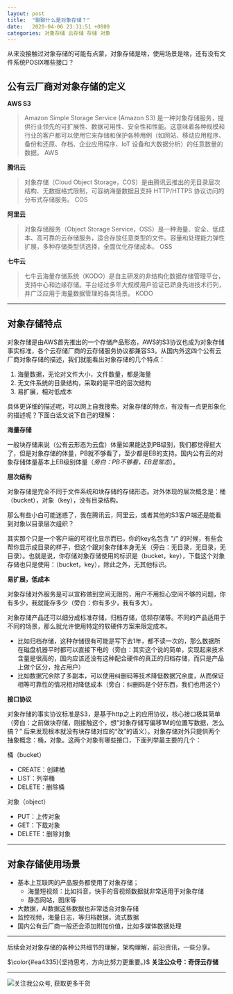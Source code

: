 ```yaml
---
layout: post
title:  "聊聊什么是对象存储？"
date:   2020-04-06 23:31:51 +0800
categories: 对象存储 云存储 存储 对象
---
```


从来没接触过对象存储的可能有点蒙，对象存储是啥，使用场景是啥，还有没有文件系统POSIX哪些接口？

## 公有云厂商对对象存储的定义

**AWS S3**
> Amazon Simple Storage Service (Amazon S3) 是一种对象存储服务，提供行业领先的可扩展性、数据可用性、安全性和性能。这意味着各种规模和行业的客户都可以使用它来存储和保护各种用例（如网站、移动应用程序、备份和还原、存档、企业应用程序、IoT 设备和大数据分析）的任意数量的数据。
AWS

**腾讯云**
> 对象存储（Cloud Object Storage，COS）是由腾讯云推出的无目录层次结构、无数据格式限制，可容纳海量数据且支持 HTTP/HTTPS 协议访问的分布式存储服务。
COS

**阿里云**
> 对象存储服务（Object Storage Service，OSS）是一种海量、安全、低成本、高可靠的云存储服务，适合存放任意类型的文件。容量和处理能力弹性扩展，多种存储类型供选择，全面优化存储成本。
OSS

**七牛云**
> 七牛云海量存储系统（KODO）是自主研发的非结构化数据存储管理平台，支持中心和边缘存储。平台经过多年大规模用户验证已跻身先进技术行列，并广泛应用于海量数据管理的各类场景。
KODO

---

## 对象存储特点

对象存储是由AWS首先推出的一个存储产品形态，AWS的S3协议也成为对象存储事实标准，各个云存储厂商的云存储服务协议都兼容S3。从国内外这四个公有云厂商对象存储的描述，我们就能看出对象存储的几个特点：

1. 海量数据，无论对文件大小，文件数量，都是海量
2. 无文件系统的目录结构，采取的是平坦的层次结构
3. 易扩展，相对低成本

具体更详细的描述呢，可以网上自我搜索。对象存储的特点，有没有一点更形象化的描述呢？下面白话文说下自己的理解：

**海量存储**

一般块存储来说（公有云形态为云盘）体量如果能达到PB级别，我们都觉得挺大了，但是对象存储的体量，PB就不够看了，至少都是EB的支持。国内公有云的对象存储体量基本上EB级别体量（_旁白：PB不够看，EB是常态_）。

**层次结构**

对象存储是完全不同于文件系统和块存储的存储形态。对外体现的层次概念是：桶（bucket），对象（key），没有目录结构。

那么有些小白可能迷惑了，我在腾讯云，阿里云，或者其他的S3客户端还是能看到对象以目录层次组织？

其实那个只是一个客户端的可视化显示而已，你的key名包含 "/" 的时候，有些会帮你显示成目录的样子，但这个跟对象存储本身无关（旁白：无目录，无目录，无目录）。也就是说，你存储对象存储使用的标识是（bucket，key），下载这个对象存储也只是使用：（bucket，key），除此之外，无其他标识。

**易扩展，低成本**

对象存储对外服务是可以宣称做到空间无限的，用户不用担心空间不够的问题，你有多少，我就能存多少（旁白：你有多少，我有多大）。

对象存储产品还可以细分成标准存储，归档存储，低频存储等。不同的产品适用于不同的场景，那么就允许使用特定的软硬件方案来限定成本。

- 比如归档存储，这种存储很有可能是写下去1年，都不读一次的，那么数据所在磁盘机器平时都可以直接下电的（旁白：其实这个说的简单，实现起来技术含量是很高的，国内应该还没有这种配合硬件的真正的归档存储，而只是产品上做个区分，抢占用户）
- 比如数据冗余除了多副本，可以使用纠删码等技术降低数据冗余度，从而保证相等可靠性的情况相对降低成本（旁白：纠删码是个好东西，我们也用这个）

**接口协议**

对象存储的事实协议标准是S3，是基于http之上的应用协议，核心接口极其简单（旁白：之前做块存储，刚接触这个，想“对象存储写偏移1M的位置写数据，怎么搞？”  后来发现根本就没有块存储对应的“改”的语义）。对象存储对外只提供两个抽象概念：桶，对象。这两个对象有哪些接口，下面列举最主要的几个：

桶（bucket）
- CREATE：创建桶
- LIST：列举桶
- DELETE：删除桶

对象（object）
- PUT：上传对象
- GET：下载对象
- DELETE：删除对象

---

## 对象存储使用场景

- 基本上互联网的产品服务都使用了对象存储；
    - 海量短视频：比如抖音，快手的音视频数据就非常适用于对象存储
    - 静态网站，图床等
- 大数据，AI数据这些数据也非常适合对象存储
- 监控视频，海量日志，等归档数据，流式数据
- 国内公有云厂商一般还会添加附加价值，比如多媒体数据处理

---


后续会对对象存储的各种公共细节的理解，架构理解，前沿资讯，一些分享。

$\color{#ea4335}{坚持思考，方向比努力更重要。}$ 
**关注公众号：奇伢云存储**

---

![关注我公众号, 获取更多干货](https://cdn.jsdelivr.net/gh/liqingqiya/liqingqiya.github.io/images/wechat_public_no.png)


